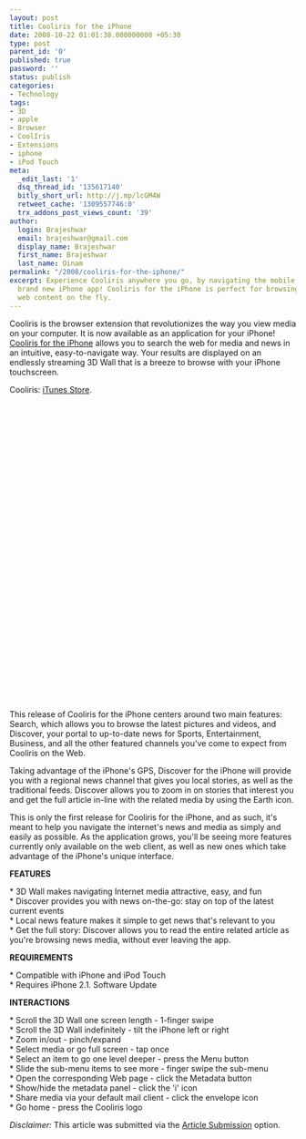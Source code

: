 ```yaml
---
layout: post
title: Cooliris for the iPhone
date: 2008-10-22 01:01:38.000000000 +05:30
type: post
parent_id: '0'
published: true
password: ''
status: publish
categories:
- Technology
tags:
- 3D
- apple
- Browser
- CoolIris
- Extensions
- iphone
- iPod Touch
meta:
  _edit_last: '1'
  dsq_thread_id: '135617140'
  bitly_short_url: http://j.mp/lcGM4W
  retweet_cache: '1309557746:0'
  trx_addons_post_views_count: '39'
author:
  login: Brajeshwar
  email: brajeshwar@gmail.com
  display_name: Brajeshwar
  first_name: Brajeshwar
  last_name: Oinam
permalink: "/2008/cooliris-for-the-iphone/"
excerpt: Experience Cooliris anywhere you go, by navigating the mobile web with our
  brand new iPhone app! Cooliris for the iPhone is perfect for browsing through media-rich
  web content on the fly.
---
```

<p>Cooliris is the browser extension that revolutionizes the way you view media on your computer. It is now available as an application for your iPhone! <a href="http://blog.cooliris.com/2008/10/18/iphone-meet-cooliris/">Cooliris for the iPhone</a> allows you to search the web for media and news in an intuitive, easy-to-navigate way. Your results are displayed on an endlessly streaming 3D Wall that is a breeze to browse with your iPhone touchscreen.</p>
<p>Cooliris: <a href="http://ax.phobos.apple.com.edgesuite.net/WebObjects/MZStore.woa/wa/browserRedirect?url=itms%253A%252F%252Fax.phobos.apple.com.edgesuite.net%252FWebObjects%252FMZStore.woa%252Fwa%252FviewSoftware%253Fid%253D293543764%2526mt%253D8">iTunes Store</a>.</p>

<p><object width="640" height="525"><param name="movie" value="http://www.youtube.com/v/0LV8Ixeg90I&hl=en&fs=1&rel=0&border=1" /><param name="allowFullScreen" value="true" /><embed src="http://www.youtube.com/v/0LV8Ixeg90I&hl=en&fs=1&rel=0&border=1" type="application/x-shockwave-flash" allowfullscreen="true" width="640" height="525"></embed></object></p>
<p>This release of Cooliris for the iPhone centers around two main features: Search, which allows you to browse the latest pictures and videos, and Discover, your portal to up-to-date news for Sports, Entertainment, Business, and all the other featured channels you've come to expect from Cooliris on the Web. </p>
<p>Taking advantage of the iPhone's GPS, Discover for the iPhone will provide you with a regional news channel that gives you local stories, as well as the traditional feeds. Discover allows you to zoom in on stories that interest you and get the full article in-line with the related media by using the Earth icon. </p>
<p>This is only the first release for Cooliris for the iPhone, and as such, it's meant to help you navigate the internet's news and media as simply and easily as possible. As the application grows, you'll be seeing more features currently only available on the web client, as well as new ones which take advantage of the iPhone's unique interface. </p>
<p><strong>FEATURES</strong></p>
<p>* 3D Wall makes navigating Internet media attractive, easy, and fun<br />
* Discover provides you with news on-the-go: stay on top of the latest current events<br />
* Local news feature makes it simple to get news that's relevant to you<br />
* Get the full story: Discover allows you to read the entire related article as you're browsing news media, without ever leaving the app.</p>
<p><strong>REQUIREMENTS</strong></p>
<p>* Compatible with iPhone and iPod Touch<br />
* Requires iPhone 2.1. Software Update</p>
<p><strong>INTERACTIONS</strong></p>
<p>* Scroll the 3D Wall one screen length - 1-finger swipe<br />
* Scroll the 3D Wall indefinitely - tilt the iPhone left or right<br />
* Zoom in/out - pinch/expand<br />
* Select media or go full screen - tap once<br />
* Select an item to go one level deeper - press the Menu button<br />
* Slide the sub-menu items to see more - finger swipe the sub-menu<br />
* Open the corresponding Web page - click the Metadata button<br />
* Show/hide the metadata panel - click the 'i' icon<br />
* Share media via your default mail client - click the envelope icon<br />
* Go home - press the Cooliris logo</p>
<p><em>Disclaimer:</em> This article was submitted via the <a href="/contact/">Article Submission</a> option.</p>

